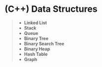 # (C++) Data Structures

> - **Linked List**
> - **Stack**
> - **Queue**
> - **Binary Tree**
> - **Binary Search Tree**
> - **Binary Heap**
> - **Hash Table**
> - **Graph**
